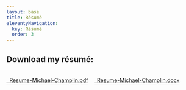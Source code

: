 ```yaml
---
layout: base
title: Résumé
eleventyNavigation:
  key: Résumé
  order: 3
---
```


<div class="grid-wide">
<p>
  <h2>Download my résumé:</h2>
</p>
<p>
  <br/>
  <a href="/_assets/docs/Resume-Michael-Champlin.pdf" class="button"><ion-icon name="document-attach-outline"></ion-icon>&nbsp;&nbsp;Resume-Michael-Champlin.pdf</a>&nbsp;&nbsp;&nbsp;
  <a href="/_assets/docs/Resume-Michael-Champlin.docx" class="button"><ion-icon name="document-text-outline"></ion-icon>&nbsp;&nbsp;Resume-Michael-Champlin.docx</a>
</p>

</div>